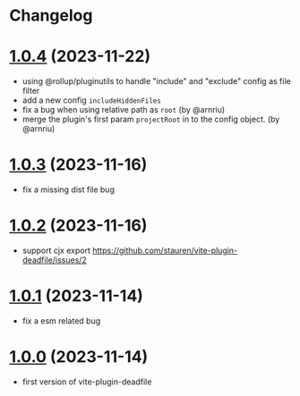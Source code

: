 # Changelog
# [1.0.4](https://github.com/stauren/vite-plugin-deadfile/tree/v1.0.4) (2023-11-22)
- using @rollup/pluginutils to handle "include" and "exclude" config as file filter
- add a new config `includeHiddenFiles`
- fix a bug when using relative path as `root` (by @arnriu)
- merge the plugin's first param `projectRoot` in to the config object. (by @arnriu)

# [1.0.3](https://github.com/stauren/vite-plugin-deadfile/tree/v1.0.3) (2023-11-16)

- fix a missing dist file bug

# [1.0.2](https://github.com/stauren/vite-plugin-deadfile/tree/v1.0.2) (2023-11-16)

- support cjx export https://github.com/stauren/vite-plugin-deadfile/issues/2

# [1.0.1](https://github.com/stauren/vite-plugin-deadfile/tree/v1.0.1) (2023-11-14)

- fix a esm related bug

# [1.0.0](https://github.com/stauren/vite-plugin-deadfile/tree/v1.0.0) (2023-11-14)

- first version of vite-plugin-deadfile
